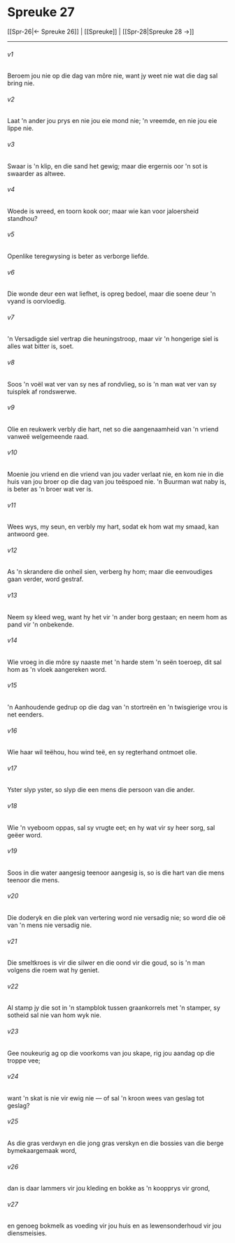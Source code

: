 # Spreuke 27

[[Spr-26|← Spreuke 26]] | [[Spreuke]] | [[Spr-28|Spreuke 28 →]]
***

###### v1
Beroem jou nie op die dag van môre nie, want jy weet nie wat die dag sal bring nie. 
###### v2
Laat 'n ander jou prys en nie jou eie mond nie; 'n vreemde, en nie jou eie lippe nie. 
###### v3
Swaar is 'n klip, en die sand het gewig; maar die ergernis oor 'n sot is swaarder as altwee. 
###### v4
Woede is wreed, en toorn kook oor; maar wie kan voor jaloersheid standhou? 
###### v5
Openlike teregwysing is beter as verborge liefde. 
###### v6
Die wonde deur een wat liefhet, is opreg bedoel, maar die soene deur 'n vyand is oorvloedig. 
###### v7
'n Versadigde siel vertrap die heuningstroop, maar vir 'n hongerige siel is alles wat bitter is, soet. 
###### v8
Soos 'n voël wat ver van sy nes af rondvlieg, so is 'n man wat ver van sy tuisplek af rondswerwe. 
###### v9
Olie en reukwerk verbly die hart, net so die aangenaamheid van 'n vriend vanweë welgemeende raad. 
###### v10
Moenie jou vriend en die vriend van jou vader verlaat nie, en kom nie in die huis van jou broer op die dag van jou teëspoed nie. 'n Buurman wat naby is, is beter as 'n broer wat ver is. 
###### v11
Wees wys, my seun, en verbly my hart, sodat ek hom wat my smaad, kan antwoord gee. 
###### v12
As 'n skrandere die onheil sien, verberg hy hom; maar die eenvoudiges gaan verder, word gestraf. 
###### v13
Neem sy kleed weg, want hy het vir 'n ander borg gestaan; en neem hom as pand vir 'n onbekende. 
###### v14
Wie vroeg in die môre sy naaste met 'n harde stem 'n seën toeroep, dit sal hom as 'n vloek aangereken word. 
###### v15
'n Aanhoudende gedrup op die dag van 'n stortreën en 'n twisgierige vrou is net eenders. 
###### v16
Wie haar wil teëhou, hou wind teë, en sy regterhand ontmoet olie. 
###### v17
Yster slyp yster, so slyp die een mens die persoon van die ander. 
###### v18
Wie 'n vyeboom oppas, sal sy vrugte eet; en hy wat vir sy heer sorg, sal geëer word. 
###### v19
Soos in die water aangesig teenoor aangesig is, so is die hart van die mens teenoor die mens. 
###### v20
Die doderyk en die plek van vertering word nie versadig nie; so word die oë van 'n mens nie versadig nie. 
###### v21
Die smeltkroes is vir die silwer en die oond vir die goud, so is 'n man volgens die roem wat hy geniet. 
###### v22
Al stamp jy die sot in 'n stampblok tussen graankorrels met 'n stamper, sy sotheid sal nie van hom wyk nie. 
###### v23
Gee noukeurig ag op die voorkoms van jou skape, rig jou aandag op die troppe vee; 
###### v24
want 'n skat is nie vir ewig nie — of sal 'n kroon wees van geslag tot geslag? 
###### v25
As die gras verdwyn en die jong gras verskyn en die bossies van die berge bymekaargemaak word, 
###### v26
dan is daar lammers vir jou kleding en bokke as 'n koopprys vir grond, 
###### v27
en genoeg bokmelk as voeding vir jou huis en as lewensonderhoud vir jou diensmeisies. 
